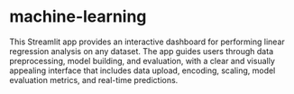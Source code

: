 # machine-learning
This Streamlit app provides an interactive dashboard for performing linear regression analysis on any dataset. The app guides users through data preprocessing, model building, and evaluation, with a clear and visually appealing interface that includes data upload, encoding, scaling, model evaluation metrics, and real-time predictions.
